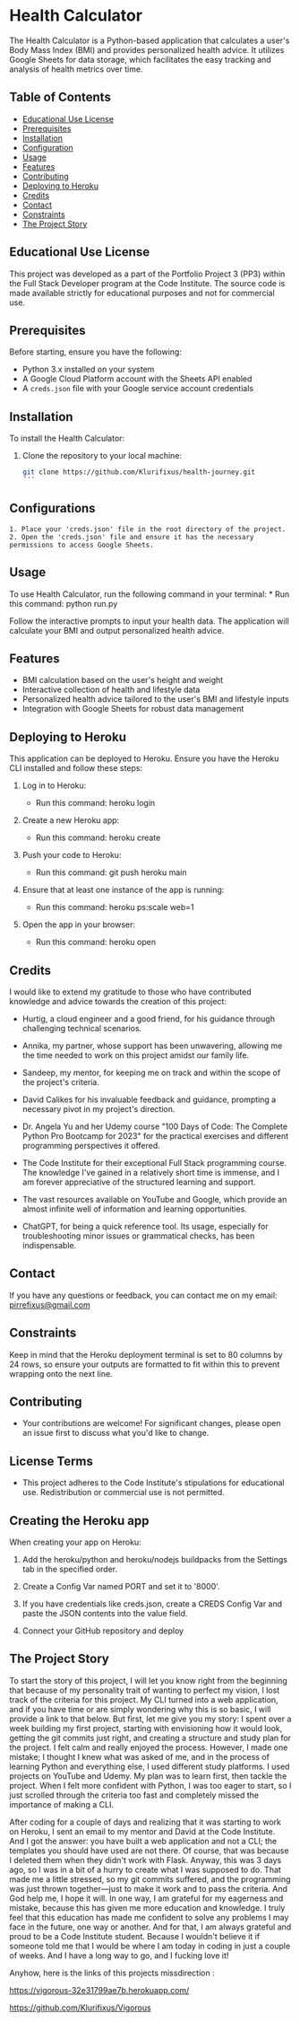 # Health Calculator

The Health Calculator is a Python-based application that calculates a user's Body Mass Index (BMI) and provides personalized health advice. It utilizes Google Sheets for data storage, which facilitates the easy tracking and analysis of health metrics over time.

## Table of Contents
- [Educational Use License](#educational-use-license)
- [Prerequisites](#prerequisites)
- [Installation](#installation)
- [Configuration](#configuration)
- [Usage](#usage)
- [Features](#features)
- [Contributing](#contributing)
- [Deploying to Heroku](#deploying-to-heroku)
- [Credits](#credits)
- [Contact](#contact)
- [Constraints](#constraints)
- [The Project Story](#the-project-story)

## Educational Use License

This project was developed as a part of the Portfolio Project 3 (PP3) within the Full Stack Developer program at the Code Institute. The source code is made available strictly for educational purposes and not for commercial use.

## Prerequisites

Before starting, ensure you have the following:

- Python 3.x installed on your system
- A Google Cloud Platform account with the Sheets API enabled
- A `creds.json` file with your Google service account credentials

## Installation

To install the Health Calculator:

1. Clone the repository to your local machine:
   ```sh
   git clone https://github.com/Klurifixus/health-journey.git
   ´´´

## Configurations

    1. Place your 'creds.json' file in the root directory of the project.
    2. Open the 'creds.json' file and ensure it has the necessary permissions to access Google Sheets.

## Usage

To use Health Calculator, run the following command in your terminal:
    * Run this command: python run.py

Follow the interactive prompts to input your health data. The application will calculate your BMI and output personalized health advice.    

## Features
* BMI calculation based on the user's height and weight
* Interactive collection of health and lifestyle data
* Personalized health advice tailored to the user's BMI and lifestyle inputs
* Integration with Google Sheets for robust data management

## Deploying to Heroku
This application can be deployed to Heroku. Ensure you have the Heroku CLI installed and follow these steps:

1. Log in to Heroku:
       
    * Run this command: heroku login 
    
2. Create a new Heroku app:
    
    * Run this command: heroku create

3. Push your code to Heroku:
    
    * Run this command: git push heroku main

4. Ensure that at least one instance of the app is running:
    
    * Run this command: heroku ps:scale web=1

5. Open the app in your browser:
    
    * Run this command: heroku open

## Credits
I would like to extend my gratitude to those who have contributed knowledge and advice towards the creation of this project:

* Hurtig, a cloud engineer and a good friend, for his guidance through challenging technical scenarios.

* Annika, my partner, whose support has been unwavering, allowing me the time needed to work on this project amidst our family life.

* Sandeep, my mentor, for keeping me on track and within the scope of the project's criteria.

* David Calikes for his invaluable feedback and guidance, prompting a necessary pivot in my project's direction.

* Dr. Angela Yu and her Udemy course "100 Days of Code: The Complete Python Pro Bootcamp for 2023" for the practical exercises and different programming perspectives it offered.

* The Code Institute for their exceptional Full Stack programming course. The knowledge I've gained in a relatively short time is immense, and I am forever appreciative of the structured learning and support.

* The vast resources available on YouTube and Google, which provide an almost infinite well of information and learning opportunities.

* ChatGPT, for being a quick reference tool. Its usage, especially for troubleshooting minor issues or grammatical checks, has been indispensable.

## Contact
If you have any questions or feedback, you can contact me on my email: [pirrefixus@gmail.com](mailto:pirrefixus@gmail.com)

## Constraints
Keep in mind that the Heroku deployment terminal is set to 80 columns by 24 rows, so ensure your outputs are formatted to fit within this to prevent wrapping onto the next line.

## Contributing
- Your contributions are welcome! For significant changes, please open an issue first to discuss what you'd like to change.

## License Terms

- This project adheres to the Code Institute's stipulations for educational use. Redistribution or commercial use is not permitted.



## Creating the Heroku app

When creating your app on Heroku:
1. Add the heroku/python and heroku/nodejs buildpacks from the Settings tab in the specified order.

2. Create a Config Var named PORT and set it to '8000'.

3. If you have credentials like creds.json, create a CREDS Config Var and paste the JSON contents into the value field.

4. Connect your GitHub repository and deploy

## The Project Story
To start the story of this project, I will let you know right from the beginning that because of my personality trait of wanting to perfect my vision, I lost track of the criteria for this project. My CLI turned into a web application, and if you have time or are simply wondering why this is so basic, I will provide a link to that below. But first, let me give you my story: I spent over a week building my first project, starting with envisioning how it would look, getting the git commits just right, and creating a structure and study plan for the project. I felt calm and really enjoyed the process. However, I made one mistake; I thought I knew what was asked of me, and in the process of learning Python and everything else, I used different study platforms. I used projects on YouTube and Udemy. My plan was to learn first, then tackle the project. When I felt more confident with Python, I was too eager to start, so I just scrolled through the criteria too fast and completely missed the importance of making a CLI.

After coding for a couple of days and realizing that it was starting to work on Heroku, I sent an email to my mentor and David at the Code Institute. And I got the answer: you have built a web application and not a CLI; the templates you should have used are not there. Of course, that was because I deleted them when they didn't work with Flask. Anyway, this was 3 days ago, so I was in a bit of a hurry to create what I was supposed to do. That made me a little stressed, so my git commits suffered, and the programming was just thrown together—just to make it work and to pass the criteria. And God help me, I hope it will. In one way, I am grateful for my eagerness and mistake, because this has given me more education and knowledge. I truly feel that this education has made me confident to solve any problems I may face in the future, one way or another. And for that, I am always grateful and proud to be a Code Institute student. Because I wouldn't believe it if someone told me that I would be where I am today in coding in just a couple of weeks. And I have a long way to go, and I fucking love it!

Anyhow, here is the links of this projects missdirection
:

https://vigorous-32e31799ae7b.herokuapp.com/

https://github.com/Klurifixus/Vigorous
